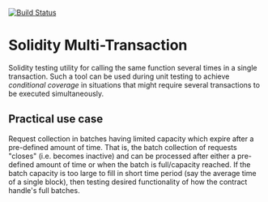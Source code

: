 [![Build Status](https://travis-ci.org/bh2smith/solidity-multi-transaction.svg?branch=master)](https://travis-ci.org/bh2smith/solidity-multi-transaction)

# Solidity Multi-Transaction
Solidity testing utility for calling the same function several times in a single transaction. Such a tool can be used during unit testing to achieve _conditional coverage_ in situations that might require several transactions to be executed simultaneously.


## Practical use case


Request collection in batches having limited capacity which expire after a pre-defined amount of time. That is, the batch collection of requests "closes" (i.e. becomes inactive) and can be processed after either a pre-defined amount of time or when the batch is full/capacity reached. If the batch capacity is too large to fill in short time period (say the average time of a single block), then testing desired functionality of how the contract handle's full batches.
